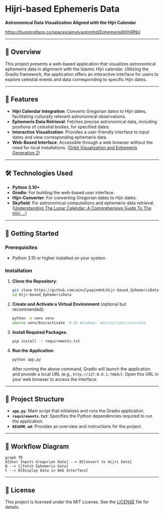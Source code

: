 # Hijri-based Ephemeris Data

**Astronomical Data Visualization Aligned with the Hijri Calendar**

https://huggingface.co/spaces/ainulyaqinmhd/EphemerisWithIRNU

---

## 📘 Overview

This project presents a web-based application that visualizes astronomical ephemeris data in alignment with the Islamic Hijri calendar. Utilizing the Gradio framework, the application offers an interactive interface for users to explore celestial events and data corresponding to specific Hijri dates.

---

## 🌟 Features

- **Hijri Calendar Integration**: Converts Gregorian dates to Hijri dates, facilitating culturally relevant astronomical observations.
- **Ephemeris Data Retrieval**: Fetches precise astronomical data, including positions of celestial bodies, for specified dates.
- **Interactive Visualization**: Provides a user-friendly interface to input dates and view corresponding ephemeris data.
- **Web-Based Interface**: Accessible through a web browser without the need for local installations. ([Orbit Visualization and Ephemeris Generation 2](https://studylib.net/doc/7732789/orbit-visualization-and-ephemeris-generation-2?utm_source=chatgpt.com))

---

## 🛠️ Technologies Used

- **Python 3.10+**
- **Gradio**: For building the web-based user interface.
- **Hijri-Converter**: For converting Gregorian dates to Hijri dates.
- **Skyfield**: For astronomical computations and ephemeris data retrieval. ([Understanding The Lunar Calendar: A Comprehensive Guide To The Hijri ...](https://ethiopianholidayscalendar.pages.dev/new-pshslh-understanding-the-lunar-calendar-a-comprehensive-guide-to-the-hijri-calendar-zkrkpi-pics/?utm_source=chatgpt.com))

---

## 🚀 Getting Started

### Prerequisites

- Python 3.10 or higher installed on your system.

### Installation

1. **Clone the Repository**:
   ```bash
   git clone https://github.com/ainulyaqinmhd/Hijr-based_EphemerisData.git
   cd Hijr-based_EphemerisData
   ```

2. **Create and Activate a Virtual Environment** (optional but recommended):
   ```bash
   python -m venv venv
   source venv/bin/activate  # On Windows: venv\Scripts\activate
   ```

3. **Install Required Packages**:
   ```bash
   pip install -r requirements.txt
   ```

4. **Run the Application**:
   ```bash
   python app.py
   ```
   After running the above command, Gradio will launch the application and provide a local URL (e.g., `http://127.0.0.1:7860/`). Open this URL in your web browser to access the interface.

---

## 📁 Project Structure

- **`app.py`**: Main script that initializes and runs the Gradio application.
- **`requirements.txt`**: Specifies the Python dependencies required to run the application.
- **`README.md`**: Provides an overview and instructions for the project.

---

## 🔄 Workflow Diagram


```mermaid
graph TD
A[User Inputs Gregorian Date] --> B[Convert to Hijri Date]
B --> C[Fetch Ephemeris Data]
C --> D[Display Data in Web Interface]
```


---

## 📄 License

This project is licensed under the MIT License. See the [LICENSE](LICENSE) file for details.
